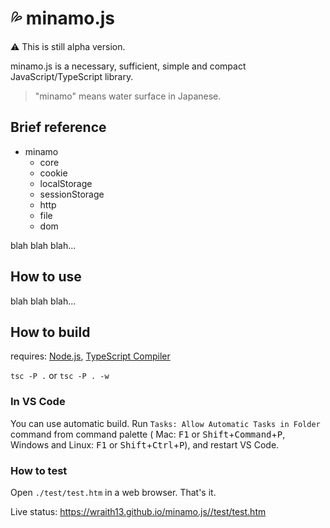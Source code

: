 # 💦 minamo.js

⚠ This is still alpha version.

minamo.js is a necessary, sufficient, simple and compact JavaScript/TypeScript library.

> "minamo" means water surface in Japanese.

## Brief reference

- minamo
    - core
    - cookie
    - localStorage
    - sessionStorage
    - http
    - file
    - dom

blah blah blah...

## How to use

blah blah blah...

## How to build

requires: [Node.js](https://nodejs.org/), [TypeScript Compiler](https://www.npmjs.com/package/typescript)

`tsc -P .` or `tsc -P . -w`

### In VS Code

You can use automatic build. Run `Tasks: Allow Automatic Tasks in Folder` command from command palette ( Mac: <kbd>F1</kbd> or <kbd>Shift</kbd>+<kbd>Command</kbd>+<kbd>P</kbd>, Windows and Linux: <kbd>F1</kbd> or <kbd>Shift</kbd>+<kbd>Ctrl</kbd>+<kbd>P</kbd>), and restart VS Code.

### How to test

Open `./test/test.htm` in a web browser. That's it.

Live status: <https://wraith13.github.io/minamo.js//test/test.htm>
